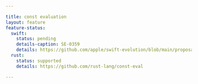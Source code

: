 ```yaml
---

title: const evaluation
layout: feature
feature-status:
  swift:
    status: pending
    details-caption: SE-0359
    details: https://github.com/apple/swift-evolution/blob/main/proposals/0359-build-time-constant-values.md
  rust:
    status: supported
    details: https://github.com/rust-lang/const-eval

---
```


